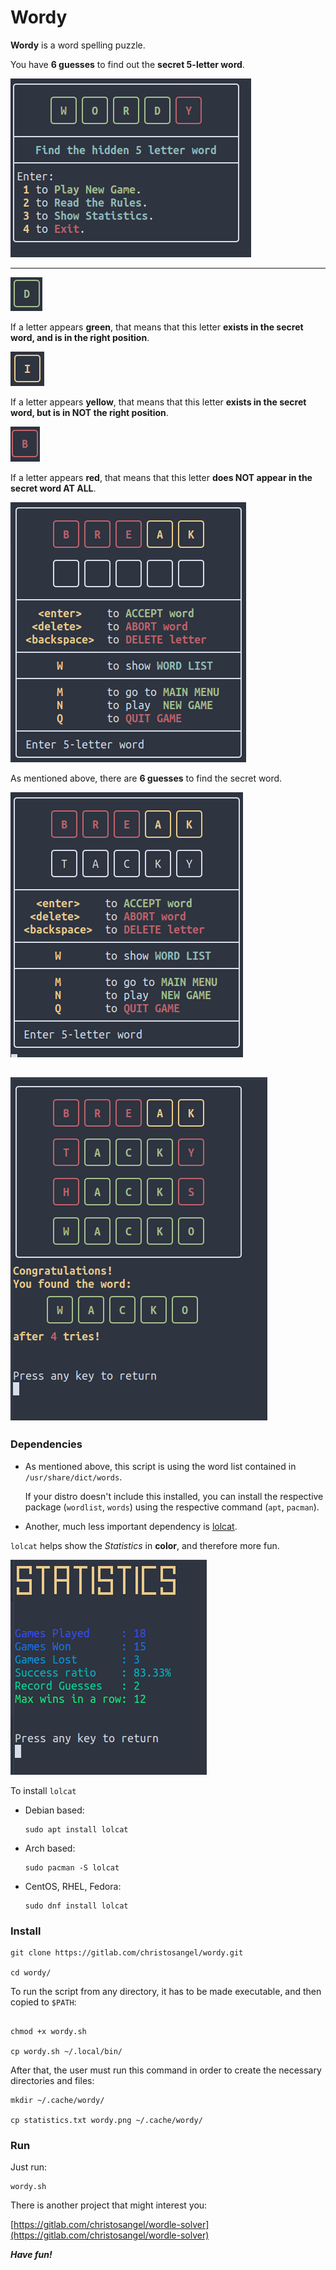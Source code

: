 # Wordy

**Wordy** is a word spelling puzzle.

You have **6 guesses** to find out the **secret 5-letter word**.

![1.png](png/1.png)

---


![green.png](png/green.png)

If a letter appears **green**, that means that this letter **exists in the secret word, and is in the right position**.

![yellow.png](png/yellow.png)

If a letter appears **yellow**, that means that this letter **exists in the secret word, but is in NOT the right position**.

![red.png](png/red.png)

If a letter appears **red**, that means that this letter **does NOT appear in the secret word AT ALL**.

![3.png](png/3.png)

As mentioned above, there are **6 guesses** to find the secret word.


![4.png](png/4.png)


![6.png](png/6.png)
---

### Dependencies

* As mentioned above, this script is using the word list contained in `/usr/share/dict/words`.

  If your distro doesn't include this installed, you can install the respective package (`wordlist`, `words`) using the respective command (`apt`, `pacman`).

* Another, much less important dependency is [lolcat](https://github.com/busyloop/lolcat).

 `lolcat` helps show the *Statistics* in **color**, and therefore more fun.

 ![7.png](png/7.png)

 To install `lolcat`

  * Debian based:

    ```
    sudo apt install lolcat
    ```

 * Arch based:

    ```
    sudo pacman -S lolcat
    ```

 * CentOS, RHEL, Fedora:

    ```
    sudo dnf install lolcat
    ```


### Install

```
git clone https://gitlab.com/christosangel/wordy.git

cd wordy/

```

To run the script from any directory, it has to be made executable, and then copied to `$PATH`:

```

chmod +x wordy.sh

cp wordy.sh ~/.local/bin/

```

After that, the user must run this command in order to create the necessary directories and files:

```
mkdir ~/.cache/wordy/

cp statistics.txt wordy.png ~/.cache/wordy/

```

### Run

Just run:

```
wordy.sh
```

There is another project that might interest you:

[https://gitlab.com/christosangel/wordle-solver](https://gitlab.com/christosangel/wordle-solver)


***Have fun!***
